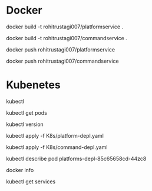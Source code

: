 
# Docker

docker build -t rohitrustagi007/platformservice .

docker build -t rohitrustagi007/commandservice .

docker push rohitrustagi007/platformservice

docker push rohitrustagi007/commandservice


# Kubenetes

kubectl


kubectl get pods

kubectl version 

kubectl apply -f K8s/platform-depl.yaml


kubectl apply -f K8s/command-depl.yaml

 kubectl describe pod platforms-depl-85c65658cd-44zc8  

 docker info

 kubectl get services
